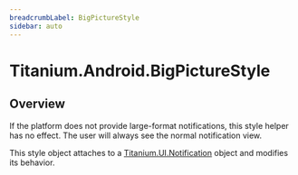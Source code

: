```yaml
---
breadcrumbLabel: BigPictureStyle
sidebar: auto
---
```


# Titanium.Android.BigPictureStyle

<ProxySummary/>

## Overview

If the platform does not provide large-format notifications, this style helper has no effect.
The user will always see the normal notification view.

This style object attaches to a [Titanium.UI.Notification](Titanium.UI.Notification) object and modifies its behavior.

<ApiDocs/>
